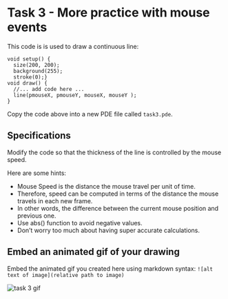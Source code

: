 # Task 3 - More practice with mouse events

This code is is used to draw a continuous line:

```
void setup() {
  size(200, 200);
  background(255);
  stroke(0);}
void draw() {
  //... add code here ...
  line(pmouseX, pmouseY, mouseX, mouseY );
}
```

Copy the code above into a new PDE file called `task3.pde`. 

## Specifications

Modify the code so that the thickness of the line is controlled by the mouse speed.

Here are some hints:

- Mouse Speed is the distance the mouse travel per unit of time. 
- Therefore, speed can be computed in terms of the distance the mouse travels in each new frame.
- In other words, the difference between the current mouse position and previous one.
- Use abs() function to avoid negative values. 
- Don’t worry too much about having super accurate calculations. 

## Embed an animated gif of your drawing

Embed the animated gif you created here using markdown syntax: `![alt text of image](relative path to image)`


![task 3 gif](activity/animations/task3.gif)
